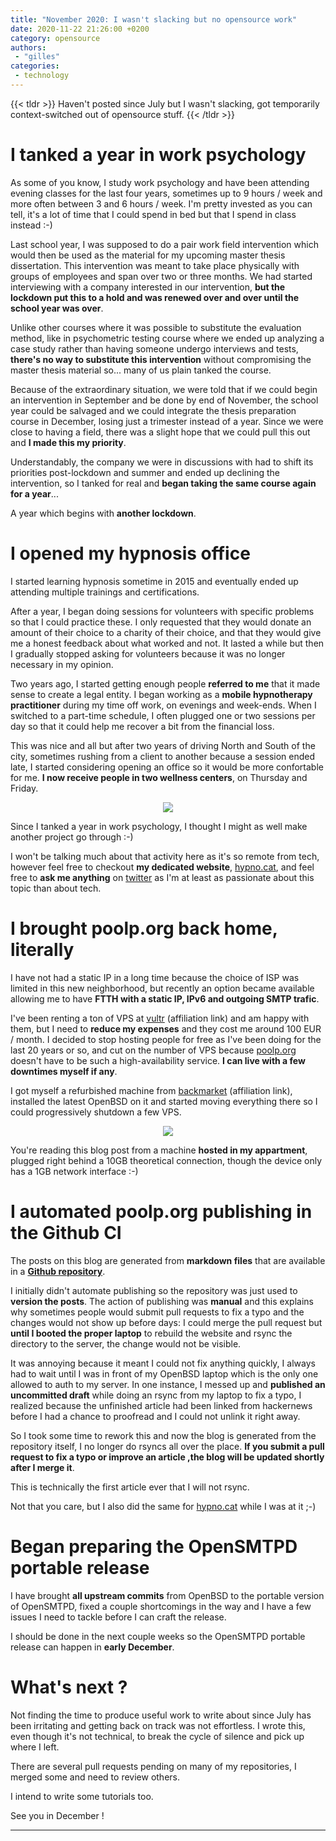 ```yaml
---
title: "November 2020: I wasn't slacking but no opensource work"
date: 2020-11-22 21:26:00 +0200
category: opensource
authors:
 - "gilles"
categories:
 - technology
---
```


{{< tldr >}}
Haven't posted since July but I wasn't slacking,
got temporarily context-switched out of opensource stuff.
{{< /tldr >}}


# I tanked a year in work psychology

As some of you know,
I study work psychology and have been attending evening classes for the last four years,
sometimes up to 9 hours / week and more often between 3 and 6 hours / week.
I'm pretty invested as you can tell, it's a lot of time that I could spend in bed but that I spend in class instead :-)

Last school year,
I was supposed to do a pair work field intervention which would then be used as the material for my upcoming master thesis dissertation.
This intervention was meant to take place physically with groups of employees and span over two or three months.
We had started interviewing with a company interested in our intervention,
**but the lockdown put this to a hold and was renewed over and over until the school year was over**.

Unlike other courses where it was possible to substitute the evaluation method,
like in psychometric testing course where we ended up analyzing a case study rather than having someone undergo interviews and tests,
**there's no way to substitute this intervention** without compromising the master thesis material so...
many of us plain tanked the course.

Because of the extraordinary situation,
we were told that if we could begin an intervention in September and be done by end of November,
the school year could be salvaged and we could integrate the thesis preparation course in December,
losing just a trimester instead of a year.
Since we were close to having a field,
there was a slight hope that we could pull this out and **I made this my priority**.

Understandably,
the company we were in discussions with had to shift its priorities post-lockdown and summer and ended up declining the intervention,
so I tanked for real and **began taking the same course again for a year**...

A year which begins with **another lockdown**.


# I opened my hypnosis office

I started learning hypnosis sometime in 2015 and eventually ended up attending multiple trainings and certifications.

After a year,
I began doing sessions for volunteers with specific problems so that I could practice these.
I only requested that they would donate an amount of their choice to a charity of their choice,
and that they would give me a honest feedback about what worked and not.
It lasted a while but then I gradually stopped asking for volunteers because it was no longer necessary in my opinion.

Two years ago,
I started getting enough people **referred to me** that it made sense to create a legal entity.
I began working as a **mobile hypnotherapy practitioner** during my time off work,
on evenings and week-ends.
When I switched to a part-time schedule,
I often plugged one or two sessions per day so that it could help me recover a bit from the financial loss.

This was nice and all but after two years of driving North and South of the city,
sometimes rushing from a client to another because a session ended late,
I started considering opening an office so it would be more confortable for me.
**I now receive people in two wellness centers**,
on Thursday and Friday.

<center>
  <img src="2020-11-22-hypnocat.jpg" />
</center>


Since I tanked a year in work psychology,
I thought I might as well make another project go through :-)

I won't be talking much about that activity here as it's so remote from tech,
however feel free to checkout **my dedicated website**, [hypno.cat](https://hypno.cat),
and feel free to **ask me anything** on [twitter](https://twitter.com/thehypnocat) as I'm at least as passionate about this topic than about tech.


# I brought poolp.org back home, literally

I have not had a static IP in a long time because the choice of ISP was limited in this new neighborhood,
but recently an option became available allowing me to have **FTTH with a static IP, IPv6 and outgoing SMTP trafic**.

I've been renting a ton of VPS at [vultr](https://www.vultr.com/?ref=6831037) (affiliation link) and am happy with them,
but I need to **reduce my expenses** and they cost me around 100 EUR / month.
I decided to stop hosting people for free as I've been doing for the last 20 years or so,
and cut on the number of VPS because [poolp.org](https://poolp.org) doesn't have to be such a high-availability service.
**I can live with a few downtimes myself if any**.

I got myself a refurbished machine from [backmarket](https://www.backmarket.fr/?f=160474237260) (affiliation link),
installed the latest OpenBSD on it and started moving everything there so I could progressively shutdown a few VPS.

<center>
  <img src="2020-11-22-macmini.jpeg" />
</center>

You're reading this blog post from a machine **hosted in my appartment**,
plugged right behind a 10GB theoretical connection,
though the device only has a 1GB network interface :-)


# I automated poolp.org publishing in the Github CI

The posts on this blog are generated from **markdown files** that are available in a **[Github repository](https://github.com/poolpOrg/poolp.org)**.

I initially didn't automate publishing so the repository was just used to **version the posts**.
The action of publishing was **manual** and this explains why sometimes people would submit pull requests to fix a typo and the changes would not show up before days:
I could merge the pull request but **until I booted the proper laptop** to rebuild the website and rsync the directory to the server,
the change would not be visible.

It was annoying because it meant I could not fix anything quickly,
I always had to wait until I was in front of my OpenBSD laptop which is the only one allowed to auth to my server.
In one instance,
I messed up and **published an uncommitted draft** while doing an rsync from my laptop to fix a typo,
I realized because the unfinished article had been linked from hackernews before I had a chance to proofread and I could not unlink it right away.

So I took some time to rework this and now the blog is generated from the repository itself,
I no longer do rsyncs all over the place.
**If you submit a pull request to fix a typo or improve an article ,the blog will be updated shortly after I merge it**.

This is technically the first article ever that I will not rsync.

Not that you care, but I also did the same for [hypno.cat](https://hypno.cat) while I was at it ;-)


# Began preparing the OpenSMTPD portable release

I have brought **all upstream commits** from OpenBSD to the portable version of OpenSMTPD,
fixed a couple shortcomings in the way and I have a few issues I need to tackle before I can craft the release.

I should be done in the next couple weeks so the OpenSMTPD portable release can happen in **early December**.


# What's next ?

Not finding the time to produce useful work to write about since July has been irritating and getting back on track was not effortless.
I wrote this, even though it's not technical, to break the cycle of silence and pick up where I left.

There are several pull requests pending on many of my repositories,
I merged some and need to review others.

I intend to write some tutorials too.

See you in December !

---- 
